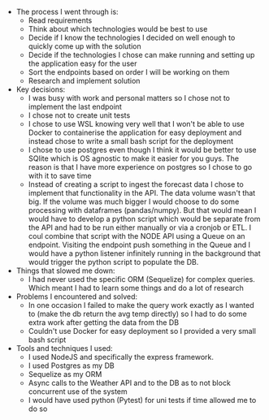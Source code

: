 - The process I went through is:
    * Read requirements
    * Think about which technologies would be best to use
    * Decide if I know the technologies I decided on well enough to quickly come up with the solution
    * Decide if the technologies I chose can make running and setting up the application easy for the user
    * Sort the endpoints based on order I will be working on them
    * Research and implement solution
- Key decisions:
    * I was busy with work and personal matters so I chose not to implement the last endpoint
    * I chose not to create unit tests
    * I chose to use WSL knowing very well that I won't be able to use Docker to containerise the application for easy deployment and instead chose to write a small bash script for the deployment
    * I chose to use postgres even though I think it would be better to use SQlite which is OS agnostic to make it easier for you guys. The reason is that I have more experience on postgres so I chose to go with it to save time 
    * Instead of creating a script to ingest the forecast data I chose to implement that functionality in the API. The data volume wasn't that big. If the volume was much bigger I would choose to do some processing with dataframes (pandas/numpy). But that would mean I would have to develop a python script which would be separate from the API and had to be run either manually or via a cronjob or ETL. I coul combine that script with the NODE API using a Queue on an endpoint. Visiting the endpoint push something in the Queue and I would have a python listener infinitely running in the background that would trigger the python script to populate the DB.
- Things that slowed me down:
    * I had never used the specific ORM (Sequelize) for complex queries. Which meant I had to learn some things and do a lot of research
- Problems I encountered and solved:
    * In one occasion I failed to make the query work exactly as I wanted to (make the db return the avg temp directly) so I had to do some extra work after getting the data from the DB
    * Couldn't use Docker for easy deployment so I provided a very small bash script
- Tools and techniques I used:
    * I used NodeJS and specifically the express framework.
    * I used Postgres as my DB
    * Sequelize as my ORM
    * Async calls to the Weather API and to the DB as to not block concurrent use of the system
    * I would have used python (Pytest) for uni tests if time allowed me to do so